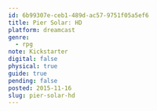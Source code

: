 ```yaml
---
id: 6b99307e-ceb1-489d-ac57-9751f05a5ef6
title: Pier Solar: HD
platform: dreamcast
genre:
  - rpg
note: Kickstarter
digital: false
physical: true
guide: true
pending: false
posted: 2015-11-16
slug: pier-solar-hd
---
```

